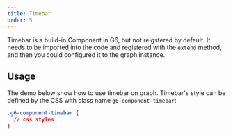 ```yaml
---
title: Timebar
order: 5
---
```


Timebar is a build-in Component in G6, but not reigstered by default. It needs to be imported into the code and registered with the `extend` method, and then you could configured it to the graph instance.

## Usage

The demo below show how to use timebar on graph. Timebar's style can be defined by the CSS with class name `g6-component-timebar`:

```css
.g6-component-timebar {
  // css styles
}
```
